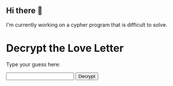 ## Hi there 👋

I'm currently working on a cypher program that is difficult to solve.


<!DOCTYPE html>
<html lang="en">
<head>
<meta charset="UTF-8">
<title>Decrypt the Love Letter</title>
<script>
function decrypt() {
    var userInput = document.getElementById("decryptedText").value;
    var shift = 3; // Change this based on your encryption
    var decryptedMessage = "";

    for (var i = 0; i < userInput.length; i++) {
        var c = userInput.charCodeAt(i);
        if (c >= 65 && c <= 90) {
            decryptedMessage += String.fromCharCode((c - 65 - shift + 26) % 26 + 65); // Uppercase
        } else if (c >= 97 && c <= 122) {
            decryptedMessage += String.fromCharCode((c - 97 - shift + 26) % 26 + 97); // Lowercase
        } else {
            decryptedMessage += String.fromCharCode(c);
        }
    }

    if (decryptedMessage === "LOVE") { // Change "LOVE" to your original message
        alert("Congratulations! You've decrypted the message: " + decryptedMessage);
    } else {
        alert("Try again!");
    }
}
</script>
</head>
<body>
<h1>Decrypt the Love Letter</h1>
<p>Type your guess here:</p>
<input type="text" id="decryptedText">
<button onclick="decrypt()">Decrypt</button>
</body>
</html>
